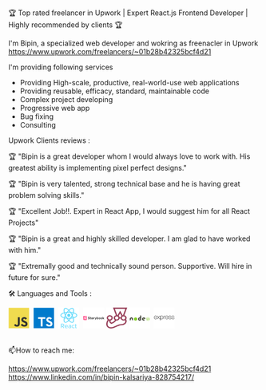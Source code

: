 🏆 Top rated freelancer in Upwork | Expert React.js Frontend Developer | Highly recommended by clients 🏆

I'm Bipin, a specialized web developer and wokring as freenacler in Upwork https://www.upwork.com/freelancers/~01b28b42325bcf4d21

I'm providing following services

- Providing High-scale, productive, real-world-use web applications
- Providing reusable, efficacy, standard, maintainable code
- Complex project developing
- Progressive web app
- Bug fixing
- Consulting

Upwork Clients reviews :

🏆 "Bipin is a great developer whom I would always love to work with. His greatest ability is implementing pixel perfect designs."

🏆 "Bipin is very talented, strong technical base and he is having great problem solving skills."

🏆 "Excellent Job!!. Expert in React App, I would suggest him for all React Projects"

🏆 "Bipin is a great and highly skilled developer. I am glad to have worked with him."

🏆 "Extremally good and technically sound person. Supportive. Will hire in future for sure."


🛠️ Languages and Tools :

<div>
  <img src="https://github.com/devicons/devicon/blob/master/icons/javascript/javascript-original.svg" title="Javascript" alt="Javascript" width="42" height="42"/>&nbsp;
  <img src="https://github.com/devicons/devicon/blob/master/icons/typescript/typescript-original.svg" title="Typescript" alt="Typescript" width="42" height="42"/>&nbsp;
  <img src="https://github.com/devicons/devicon/blob/master/icons/react/react-original-wordmark.svg" title="React" alt="React" width="42" height="42"/>&nbsp;
  <img src="https://github.com/devicons/devicon/blob/master/icons/storybook/storybook-original-wordmark.svg" title="Storybook" **alt="Storyblock" width="42" height="42"/>
  <img src="https://github.com/devicons/devicon/blob/master/icons/jest/jest-plain.svg" title="Jest" **alt="Jest" width="42" height="42"/>  
  <img src="https://github.com/devicons/devicon/blob/master/icons/nodejs/nodejs-original-wordmark.svg" title="NodeJS" alt="NodeJS" width="42" height="42"/>&nbsp;
  <img src="https://github.com/devicons/devicon/blob/master/icons/express/express-original-wordmark.svg" title="ExpressJS" alt="ExpressJS" width="42" height="42"/>&nbsp;
</div>&nbsp;

 
📫How to reach me:

https://www.upwork.com/freelancers/~01b28b42325bcf4d21
https://www.linkedin.com/in/bipin-kalsariya-828754217/
